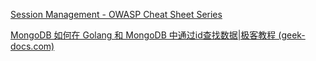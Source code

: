 [Session Management - OWASP Cheat Sheet Series](https://cheatsheetseries.owasp.org/cheatsheets/Session_Management_Cheat_Sheet.html)

[MongoDB 如何在 Golang 和 MongoDB 中通过id查找数据|极客教程 (geek-docs.com)](https://geek-docs.com/mongodb/mongodb-questions/317_mongodb_how_to_find_by_id_in_golang_and_mongodb.html)

